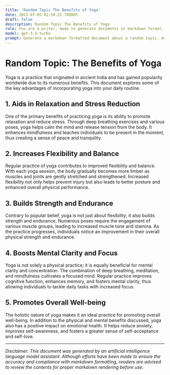 ```yaml
---
title: 'Random Topic The Benefits of Yoga'
date: 2023-07-05 02:59:22.788805
draft: false
description: Random Topic The Benefits of Yoga
role: You are a writer, made to generate documents in markdown format. It is very important that all of the documents you generate are in valid markdown format.
model: gpt-3.5-turbo
prompt: Generate a markdown formatted document about a random topic. At the bottom, include a disclaimer explaining that the document was generated by you. The first line of the document should be the title. Make sure that the entire document is in proper markdown format, using a mix of various tags to make the document visually appealing.
---
```


# Random Topic: The Benefits of Yoga

Yoga is a practice that originated in ancient India and has gained popularity worldwide due to its numerous benefits. This document explores some of the key advantages of incorporating yoga into your daily routine.

## 1. Aids in Relaxation and Stress Reduction

One of the primary benefits of practicing yoga is its ability to promote relaxation and reduce stress. Through deep breathing exercises and various poses, yoga helps calm the mind and release tension from the body. It enhances mindfulness and teaches individuals to be present in the moment, thus creating a sense of peace and tranquility.

## 2. Increases Flexibility and Balance

Regular practice of yoga contributes to improved flexibility and balance. With each yoga session, the body gradually becomes more limber as muscles and joints are gently stretched and strengthened. Increased flexibility not only helps prevent injury but also leads to better posture and enhanced overall physical performance.

## 3. Builds Strength and Endurance

Contrary to popular belief, yoga is not just about flexibility; it also builds strength and endurance. Numerous poses require the engagement of various muscle groups, leading to increased muscle tone and stamina. As the practice progresses, individuals notice an improvement in their overall physical strength and endurance.

## 4. Boosts Mental Clarity and Focus

Yoga is not solely a physical practice; it is equally beneficial for mental clarity and concentration. The combination of deep breathing, meditation, and mindfulness cultivates a focused mind. Regular practice improves cognitive function, enhances memory, and fosters mental clarity, thus allowing individuals to tackle daily tasks with increased focus.

## 5. Promotes Overall Well-being

The holistic nature of yoga makes it an ideal practice for promoting overall well-being. In addition to the physical and mental benefits discussed, yoga also has a positive impact on emotional health. It helps reduce anxiety, improves self-awareness, and fosters a greater sense of self-acceptance and self-love.

---

*Disclaimer: This document was generated by an artificial intelligence language model assistant. Although efforts have been made to ensure the accuracy and compliance with markdown formatting, readers are advised to review the contents for proper markdown rendering before use.*